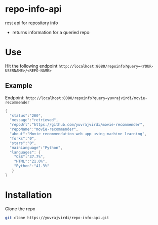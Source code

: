 # repo-info-api

rest api for repository info

* returns information for a queried repo

# Use

Hit the following endpoint `http://localhost:8080/repoinfo?query=<YOUR-USERNAME>/<REPO-NAME>`

## Example

Endpoint: `http://localhost:8080/repoinfo?query=yuvrajvirdi/movie-recommender`

```java
{
  "status":"200",
  "message":"retrieved",
  "repoUrl":"https://github.com/yuvrajvirdi/movie-recommender",
  "repoName":"movie-recommender",
  "about":"Movie recommendation web app using machine learning",
  "forks":"0",
  "stars":"0",
  "mainLanguage":"Python",
  "languages": {
    "CSS":"37.7%",
    "HTML":"21.0%",
    "Python":"41.3%"
   }
}
```

# Installation

Clone the repo

```bash
git clone https://yuvrajvirdi/repo-info-api.git
```

